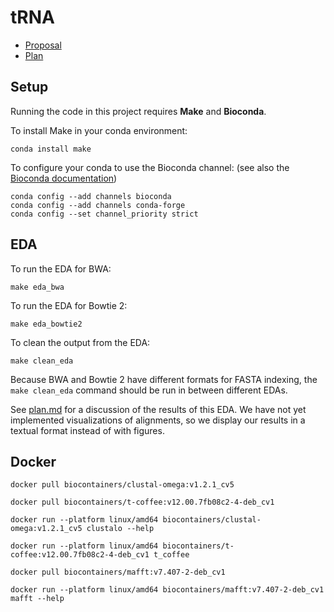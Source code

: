 # tRNA

* [Proposal](proposal.md)
* [Plan](plan.md)

## Setup

Running the code in this project requires **Make** and **Bioconda**.

To install Make in your conda environment:

```
conda install make
```

To configure your conda to use the Bioconda channel: (see also the [Bioconda documentation](https://bioconda.github.io/index.html))

```
conda config --add channels bioconda
conda config --add channels conda-forge
conda config --set channel_priority strict
```

## EDA

To run the EDA for BWA:

```
make eda_bwa
```

To run the EDA for Bowtie 2:

```
make eda_bowtie2
```

To clean the output from the EDA:

```
make clean_eda
```

Because BWA and Bowtie 2 have different formats for FASTA indexing, the `make clean_eda` command should be run in between different EDAs.

See [plan.md](plan.md) for a discussion of the results of this EDA. We have not yet implemented visualizations of alignments, so we display our results in a textual format instead of with figures.

## Docker

```
docker pull biocontainers/clustal-omega:v1.2.1_cv5
```

```
docker pull biocontainers/t-coffee:v12.00.7fb08c2-4-deb_cv1
```

```
docker run --platform linux/amd64 biocontainers/clustal-omega:v1.2.1_cv5 clustalo --help
```

```
docker run --platform linux/amd64 biocontainers/t-coffee:v12.00.7fb08c2-4-deb_cv1 t_coffee
```

```
docker pull biocontainers/mafft:v7.407-2-deb_cv1
```

```
docker run --platform linux/amd64 biocontainers/mafft:v7.407-2-deb_cv1 mafft --help
```